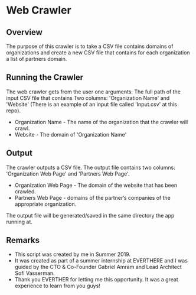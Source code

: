 # Web Crawler #
## Overview  ##
The purpose of this crawler is to take a CSV file contains domains of organizations and create a new CSV file that contains for each organization a list of partners domain.


## Running the Crawler ##

The web crawler gets from the user one arguments:
The full path of the input CSV file that contains Two columns: 'Organization Name' and 'Website' (There is an example of an input file called 'Input.csv' at this repo).

* Organization Name - The name of the organization that the crawler will crawl.
* Website - The domain of 'Organization Name'


## Output ##

The crawler outputs a CSV file.
The output file contains two columns: 'Organization Web Page' and 'Partners Web Page'.

* Organization Web Page - The domain of the website that has been crawled.
* Partners Web Page - domains of the partner’s companies of the appropriate organization.

The output file will be generated/saved in the same directory the app running at. 

## Remarks ##

* This script was created by me in Summer 2019.
* It was created as part of a summer internship at EVERTHERE and I was guided by the CTO & Co-Founder Gabriel Amram and Lead Architect Sofi Vasserman.
* Thank you EVERTHER for letting me this opportunity. It was a great experience to learn from you guys!
